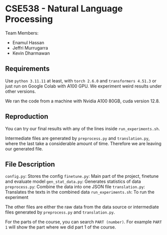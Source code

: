 # CSE538 - Natural Language Processing

Team Members:
- Enamul Hassan
- Jeffri Murrugarra
- Kevin Dharmawan

## Requirements

Use `python 3.11.11` at least, with `torch 2.6.0` and `transformers 4.51.3` or just run on Google Colab with A100 GPU. We experiment weird results under other versions.

We ran the code from a machine with Nvidia A100 80GB, cuda version 12.8.

## Reproduction

You can try our final results with any of the lines inside `run_experiments.sh`.

Intermediate files are generated by `preprocess.py` and `translation.py`, where the last take a considerable amount of time. Therefore we are leaving our generated file.

## File Description

`config.py`: Stores the config
`finetune.py`: Main part of the project, finetune and evaluate model
`gen_stat_data.py`: Generates statistics of data
`preprocess.py`: Combine the data into one JSON file
`translation.py`: Translates the texts in the combined data
`run_experiments.sh`: To run the experiment

The other files are either the raw data from the data source or intermediate files generated by `preprocess.py` and `translation.py`.

For the parts of the course, you can search `PART (number)`. For example `PART 1` will show the part where we did part 1 of the course.
